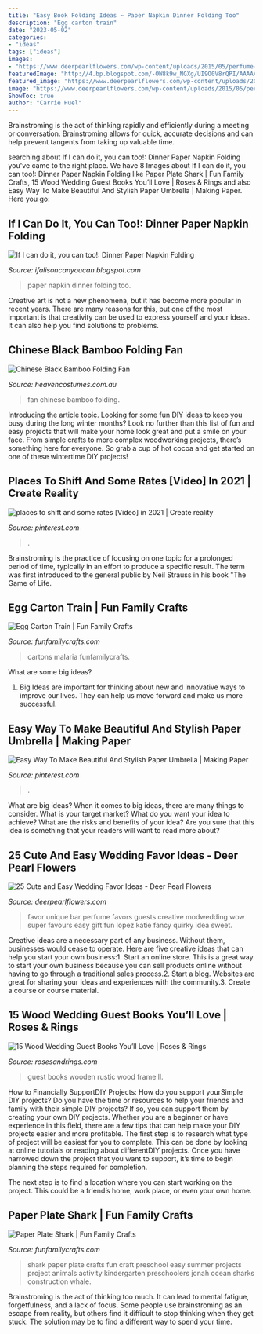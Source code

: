 ```yaml
---
title: "Easy Book Folding Ideas ~ Paper Napkin Dinner Folding Too"
description: "Egg carton train"
date: "2023-05-02"
categories:
- "ideas"
tags: ["ideas"]
images:
- "https://www.deerpearlflowers.com/wp-content/uploads/2015/05/perfume-bar-wedding-favor-.jpg"
featuredImage: "http://4.bp.blogspot.com/-OW8k9w_NGXg/UI9O0V8rQPI/AAAAAAAABto/4_16EFQq7Mk/s1600/IMG_2199.JPG"
featured_image: "https://www.deerpearlflowers.com/wp-content/uploads/2015/05/perfume-bar-wedding-favor-.jpg"
image: "https://www.deerpearlflowers.com/wp-content/uploads/2015/05/perfume-bar-wedding-favor-.jpg"
ShowToc: true
author: "Carrie Huel"
---
```



Brainstroming is the act of thinking rapidly and efficiently during a meeting or conversation. Brainstroming allows for quick, accurate decisions and can help prevent tangents from taking up valuable time.

	

		
searching about If I can do it, you can too!: Dinner Paper Napkin Folding you've came to the right place. We have 8 Images about If I can do it, you can too!: Dinner Paper Napkin Folding like Paper Plate Shark | Fun Family Crafts, 15 Wood Wedding Guest Books You’ll Love | Roses &amp; Rings and also Easy Way To Make Beautiful And Stylish Paper Umbrella | Making Paper. Here you go:
		
    
## If I Can Do It, You Can Too!: Dinner Paper Napkin Folding

<img loading=lazy src="http://4.bp.blogspot.com/-OW8k9w_NGXg/UI9O0V8rQPI/AAAAAAAABto/4_16EFQq7Mk/s1600/IMG_2199.JPG" onerror="this.onerror=null;this.src='https://tse2.mm.bing.net/th?id=OIP.mXtW6Z_B0SobBESkLuJHNAHaJ6&amp;pid=15.1';" alt="If I can do it, you can too!: Dinner Paper Napkin Folding">

_Source: ifalisoncanyoucan.blogspot.com_

>paper napkin dinner folding too. 

	

Creative art is not a new phenomena, but it has become more popular in recent years. There are many reasons for this, but one of the most important is that creativity can be used to express yourself and your ideas. It can also help you find solutions to problems.

    
## Chinese Black Bamboo Folding Fan

<img loading=lazy src="https://www.heavencostumes.com.au/media/catalog/product/cache/3ca7c4de79fd9294a778cbfdebc9dde4/2/5/25603696.jpg" onerror="this.onerror=null;this.src='https://tse2.mm.bing.net/th?id=OIP.brwOaLbkR5A5OrjlYTNoqQHaEN&amp;pid=15.1';" alt="Chinese Black Bamboo Folding Fan">

_Source: heavencostumes.com.au_

>fan chinese bamboo folding. 

	

Introducing the article topic.
Looking for some fun DIY ideas to keep you busy during the long winter months? Look no further than this list of fun and easy projects that will make your home look great and put a smile on your face. From simple crafts to more complex woodworking projects, there’s something here for everyone. So grab a cup of hot cocoa and get started on one of these wintertime DIY projects!

    
## Places To Shift And Some Rates [Video] In 2021 | Create Reality

<img loading=lazy src="https://i.pinimg.com/736x/e3/f2/3f/e3f23f7d9a072a36876f896d46bb9725.jpg" onerror="this.onerror=null;this.src='https://tse3.mm.bing.net/th?id=OIP.obODpKGFhM4Plm5D47zs2AHaNK&amp;pid=15.1';" alt="places to shift and some rates [Video] in 2021 | Create reality">

_Source: pinterest.com_

>. 

	

Brainstroming is the practice of focusing on one topic for a prolonged period of time, typically in an effort to produce a specific result. The term was first introduced to the general public by Neil Strauss in his book "The Game of Life.

    
## Egg Carton Train | Fun Family Crafts

<img loading=lazy src="https://funfamilycrafts.com/wp-content/uploads/2013/08/egg_carton_train.jpg" onerror="this.onerror=null;this.src='https://tse1.mm.bing.net/th?id=OIP.fXCWtSJdH7H1MQsqR3DYzgHaJ4&amp;pid=15.1';" alt="Egg Carton Train | Fun Family Crafts">

_Source: funfamilycrafts.com_

>cartons malaria funfamilycrafts. 

	

What are some big ideas?
1. Big Ideas are important for thinking about new and innovative ways to improve our lives. They can help us move forward and make us more successful.

    
## Easy Way To Make Beautiful And Stylish Paper Umbrella | Making Paper

<img loading=lazy src="https://i.pinimg.com/736x/02/bb/ab/02bbab6676fd767ea7532847874e81b7.jpg" onerror="this.onerror=null;this.src='https://tse1.mm.bing.net/th?id=OIP.i_hX0ird7Jw2blhQHqISEQHaN0&amp;pid=15.1';" alt="Easy Way To Make Beautiful And Stylish Paper Umbrella | Making Paper">

_Source: pinterest.com_

>. 

	

What are big ideas?
When it comes to big ideas, there are many things to consider. What is your target market? What do you want your idea to achieve? What are the risks and benefits of your idea? Are you sure that this idea is something that your readers will want to read more about?

    
## 25 Cute And Easy Wedding Favor Ideas - Deer Pearl Flowers

<img loading=lazy src="https://www.deerpearlflowers.com/wp-content/uploads/2015/05/perfume-bar-wedding-favor-.jpg" onerror="this.onerror=null;this.src='https://tse3.mm.bing.net/th?id=OIP.Zd9MEUm5_KXavIeneYMYrAHaLI&amp;pid=15.1';" alt="25 Cute and Easy Wedding Favor Ideas - Deer Pearl Flowers">

_Source: deerpearlflowers.com_

>favor unique bar perfume favors guests creative modwedding wow super favours easy gift fun lopez katie fancy quirky idea sweet. 

	

Creative ideas are a necessary part of any business. Without them, businesses would cease to operate. Here are five creative ideas that can help you start your own business:1. Start an online store. This is a great way to start your own business because you can sell products online without having to go through a traditional sales process.2. Start a blog. Websites are great for sharing your ideas and experiences with the community.3. Create a course or course material.

    
## 15 Wood Wedding Guest Books You’ll Love | Roses &amp; Rings

<img loading=lazy src="http://www.rosesandrings.com/wp-content/uploads/2018/01/rustic-wooden-frame-wedding-guest-book.jpg" onerror="this.onerror=null;this.src='https://tse1.mm.bing.net/th?id=OIP.NmGNh3lVLZ82G5o1sVUi2wHaLH&amp;pid=15.1';" alt="15 Wood Wedding Guest Books You’ll Love | Roses &amp; Rings">

_Source: rosesandrings.com_

>guest books wooden rustic wood frame ll. 

	

How to Financially SupportDIY Projects: How do you support yourSimple DIY projects?
Do you have the time or resources to help your friends and family with their simple DIY projects? If so, you can support them by creating your own DIY projects. Whether you are a beginner or have experience in this field, there are a few tips that can help make your DIY projects easier and more profitable.
The first step is to research what type of project will be easiest for you to complete. This can be done by looking at online tutorials or reading about differentDIY projects. Once you have narrowed down the project that you want to support, it’s time to begin planning the steps required for completion.

The next step is to find a location where you can start working on the project. This could be a friend’s home, work place, or even your own home.

    
## Paper Plate Shark | Fun Family Crafts

<img loading=lazy src="http://funfamilycrafts.com/wp-content/uploads/2012/06/IMG_7380.jpg" onerror="this.onerror=null;this.src='https://tse1.mm.bing.net/th?id=OIP.lfj1hhQFJ52u-h8VKj3kTQHaJ4&amp;pid=15.1';" alt="Paper Plate Shark | Fun Family Crafts">

_Source: funfamilycrafts.com_

>shark paper plate crafts fun craft preschool easy summer projects project animals activity kindergarten preschoolers jonah ocean sharks construction whale. 

	

Brainstroming is the act of thinking too much. It can lead to mental fatigue, forgetfulness, and a lack of focus. Some people use brainstroming as an escape from reality, but others find it difficult to stop thinking when they get stuck. The solution may be to find a different way to spend your time.


